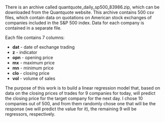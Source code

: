 There is an archive called quantquote_daily_sp500_83986.zip, which can be downloaded from the Quantquote website. This archive contains 500 csv files, which contain data on quotations on American stock exchanges of companies included in the S&P 500 index.
Data for each company is contained in a separate file. 

Each file contains 7 columns:
- **dat** - date of exchange trading
- **z** - indicator
- **opn** - opening price
- **mx** - maximum price
- **mn** - minimum price
- **clo** - closing price
- **vol** - volume of sales


The purpose of this work is to build a linear regression model that, based on data on the closing prices of trades for 9 companies for today, will predict the closing price for the target company for the next day.
I chose 10 companies out of 500, and from them randomly chose one that will be the response (we will predict the value for it), the remaining 9 will be regressors, respectively.
